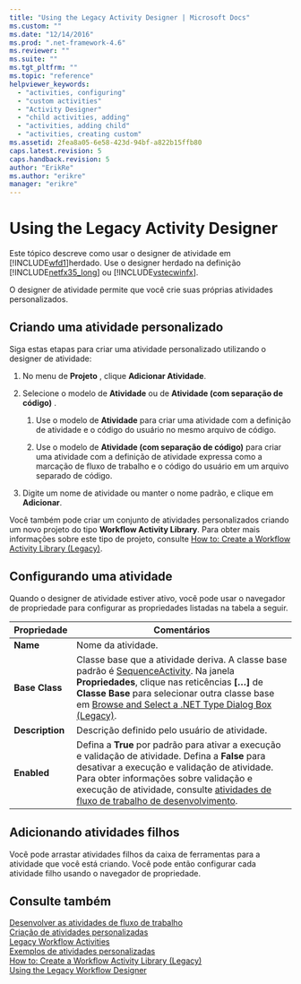 ```yaml
---
title: "Using the Legacy Activity Designer | Microsoft Docs"
ms.custom: ""
ms.date: "12/14/2016"
ms.prod: ".net-framework-4.6"
ms.reviewer: ""
ms.suite: ""
ms.tgt_pltfrm: ""
ms.topic: "reference"
helpviewer_keywords: 
  - "activities, configuring"
  - "custom activities"
  - "Activity Designer"
  - "child activities, adding"
  - "activities, adding child"
  - "activities, creating custom"
ms.assetid: 2fea8a05-6e58-423d-94bf-a822b15ffb80
caps.latest.revision: 5
caps.handback.revision: 5
author: "ErikRe"
ms.author: "erikre"
manager: "erikre"
---
```

# Using the Legacy Activity Designer
Este tópico descreve como usar o designer de atividade em [!INCLUDE[wfd1](../workflow-designer/includes/wfd1_md.md)]herdado.  Use o designer herdado na definição [!INCLUDE[netfx35_long](../workflow-designer/includes/netfx35_long_md.md)] ou [!INCLUDE[vstecwinfx](../workflow-designer/includes/vstecwinfx_md.md)].  
  
 O designer de atividade permite que você crie suas próprias atividades personalizados.  
  
## Criando uma atividade personalizado  
 Siga estas etapas para criar uma atividade personalizado utilizando o designer de atividade:  
  
1.  No menu de **Projeto** , clique **Adicionar Atividade**.  
  
2.  Selecione o modelo de **Atividade** ou de **Atividade \(com separação de código\)** .  
  
    1.  Use o modelo de **Atividade** para criar uma atividade com a definição de atividade e o código do usuário no mesmo arquivo de código.  
  
    2.  Use o modelo de **Atividade \(com separação de código\)** para criar uma atividade com a definição de atividade expressa como a marcação de fluxo de trabalho e o código do usuário em um arquivo separado de código.  
  
3.  Digite um nome de atividade ou manter o nome padrão, e clique em **Adicionar**.  
  
 Você também pode criar um conjunto de atividades personalizados criando um novo projeto do tipo **Workflow Activity Library**.  Para obter mais informações sobre este tipo de projeto, consulte [How to: Create a Workflow Activity Library \(Legacy\)](../Topic/How%20to:%20Create%20a%20Workflow%20Activity%20Library%20\(Legacy\).md).  
  
## Configurando uma atividade  
 Quando o designer de atividade estiver ativo, você pode usar o navegador de propriedade para configurar as propriedades listadas na tabela a seguir.  
  
|Propriedade|Comentários|  
|-----------------|-----------------|  
|**Name**|Nome da atividade.|  
|**Base Class**|Classe base que a atividade deriva.  A classe base padrão é [SequenceActivity](http://go.microsoft.com/fwlink?LinkID=65020).  Na janela **Propriedades**, clique nas reticências **\[…\]** de **Classe Base** para selecionar outra classe base em [Browse and Select a .NET Type Dialog Box \(Legacy\)](../workflow-designer/browse-and-select-a-dotnet-type-dialog-box-legacy.md).|  
|**Description**|Descrição definido pelo usuário de atividade.|  
|**Enabled**|Defina a **True** por padrão para ativar a execução e validação de atividade.  Defina a **False** para desativar a execução e validação de atividade.  Para obter informações sobre validação e execução de atividade, consulte [atividades de fluxo de trabalho de desenvolvimento](http://go.microsoft.com/fwlink?LinkID=65024).|  
  
## Adicionando atividades filhos  
 Você pode arrastar atividades filhos da caixa de ferramentas para a atividade que você está criando.  Você pode então configurar cada atividade filho usando o navegador de propriedade.  
  
## Consulte também  
 [Desenvolver as atividades de fluxo de trabalho](http://go.microsoft.com/fwlink?LinkID=65024)   
 [Criação de atividades personalizadas](http://go.microsoft.com/fwlink?LinkID=65021)   
 [Legacy Workflow Activities](../workflow-designer/legacy-workflow-activities.md)   
 [Exemplos de atividades personalizadas](http://go.microsoft.com/fwlink?LinkID=65022)   
 [How to: Create a Workflow Activity Library \(Legacy\)](../Topic/How%20to:%20Create%20a%20Workflow%20Activity%20Library%20\(Legacy\).md)   
 [Using the Legacy Workflow Designer](../workflow-designer/using-the-legacy-workflow-designer.md)